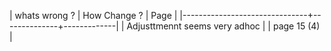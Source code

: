 | whats wrong ?                 | How Change ? | Page        |
|-------------------------------+--------------+-------------|
| Adjusttmennt seems very adhoc |              | page 15 (4) |
